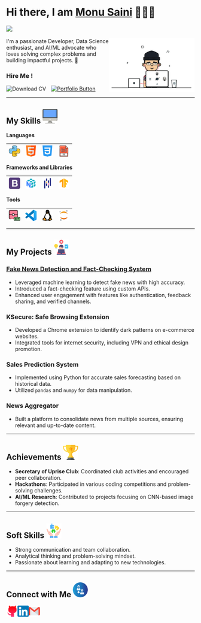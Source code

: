 <h1>Hi there, I am <a href="https://github.com/tech2saini" target="_blank">Monu Saini</a> 🙋🏽‍♂️</h1> 

![](https://visitor-badge.glitch.me/badge?page_id=tech2saini) 

<img align='right' src="/Assets/pregif.gif" width="230">

I'm a passionate Developer, Data Science enthusiast, and AI/ML advocate who loves solving complex problems and building impactful projects. 🚀
### Hire Me !  
<a href="https://hackerrank-resume.s3.us-east-1.amazonaws.com/uploads/26822873/MjY4MjI4NzM=.pdf" onclick="window.open(this.href); return false;" style="text-decoration:none;">
  <img src="https://img.shields.io/badge/Download%20CV-238636?style=for-the-badge&logo=adobeacrobatreader&logoColor=white" alt="Download CV">
</a>
<a href="https://codesbird.github.io/portfolio/" onclick="window.open(this.href); return false;" style="margin-left:10px;">
  <img src="https://img.shields.io/badge/My%20Portfolio-0078D4?style=for-the-badge&logo=google-chrome&logoColor=white" alt="Portfolio Button">
</a>





---

## My Skills <img alt="Computer" width="40px" src="/Assets/desktop.png"/>

**Languages**


<img alt="Python" width="30px" src="/Assets/python.png"/>|<img alt="HTML" width="30px" src="/Assets/html.png"/>|<img alt="CSS" width="30px" src="/Assets/css-3.png"/>|<img alt="JavaScript" width="30px" src="/Assets/javascript.png"/>
|--|--|--|--|


**Frameworks and Libraries**

<img alt="Bootstrap" width="30px" src="/Assets/bootstrap-logo.png"/>|<img alt="Numpy" width="30px" src="/Assets/numpy.png"/>|<img alt="Pandas" width="30px" src="/Assets/pandas.png"/>|<img alt="TensorFlow" width="30px" src="/Assets/tensorflow.png"/>
|--|--|--|--|

**Tools**

<img alt="Git" width="30px" src="/Assets/git.png"/>|<img alt="VSCode" width="30px" src="/Assets/vscode.png"/>|<img alt="Linux" width="30px" src="/Assets/linux.png"/>|<img alt="Jupyter Notebook" width="30px" src="/Assets/jupyter.png"/>
|--|--|--|--|

---

## My Projects <img alt="Projects" width="40px" src="/Assets/project.png"/>

### [Fake News Detection and Fact-Checking System](https://github.com/tech2saini/fake-news-detection)
- Leveraged machine learning to detect fake news with high accuracy.
- Introduced a fact-checking feature using custom APIs.
- Enhanced user engagement with features like authentication, feedback sharing, and verified channels.

### KSecure: Safe Browsing Extension
- Developed a Chrome extension to identify dark patterns on e-commerce websites.
- Integrated tools for internet security, including VPN and ethical design promotion.

### Sales Prediction System
- Implemented using Python for accurate sales forecasting based on historical data.
- Utilized `pandas` and `numpy` for data manipulation.

### News Aggregator
- Built a platform to consolidate news from multiple sources, ensuring relevant and up-to-date content.

---

## Achievements <img alt="Trophy" width="40px" src="/Assets/trophy.png"/>

- **Secretary of Uprise Club**: Coordinated club activities and encouraged peer collaboration.
- **Hackathons**: Participated in various coding competitions and problem-solving challenges.
- **AI/ML Research**: Contributed to projects focusing on CNN-based image forgery detection.

---

## Soft Skills <img alt="Skills" width="40px" src="/Assets/soft-skills.png"/>

- Strong communication and team collaboration.
- Analytical thinking and problem-solving mindset.
- Passionate about learning and adapting to new technologies.

---

## Connect with Me <img alt="Connect" width="40px" src="/Assets/connect.png"/>

[<img align="left" alt="GitHub" width="30px" src="/Assets/github.png" />](https://github.com/tech2saini)
[<img align="left" alt="LinkedIn" width="30px" src="/Assets/linkedin.png" />](https://www.linkedin.com/in/monupydev/)

[<img align="left" alt="Email" width="30px" src="/Assets/gmail.png" />](mailto:monusainideveloper@gmail.com)

